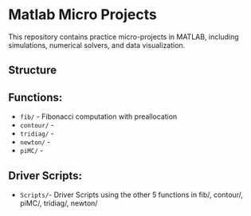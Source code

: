 # Matlab Micro Projects

This repository contains practice micro-projects in MATLAB, including simulations, numerical solvers, and data visualization.

## Structure

## Functions:
- `fib/` - Fibonacci computation with preallocation
- `contour/` - 
- `tridiag/` - 
- `newton/` - 
- `piMC/` -  
## Driver Scripts:
- `Scripts/`- Driver Scripts using the other 5 functions in fib/, contour/, piMC/, tridiag/, newton/